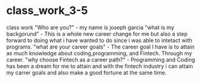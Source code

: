 # class_work_3-5
class work
"Who are you?" - my name is joseph garcia 
"what is my backgorund" - This is a whole new career change for me but also a step forward to doing what i have wanted to do since i was able to intetact with programs. 
"what are your career goals" - The career goal I have is to attain as much knowledge about coding,programming, and Fintech. Through my career.
"why choose Fintech as a career path?" - Programming and Coding has been a dream for me to attain and with the fintech industry i can attain my carrer goals and also make a good fortune at the same time. 